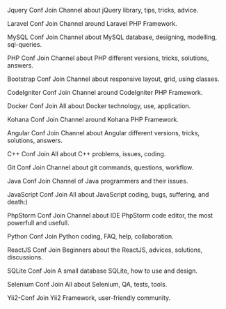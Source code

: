 Jquery Conf Join
Channel about jQuery library, tips, tricks, advice. 

Laravel Conf Join
Channel around Laravel PHP Framework. 

MySQL Conf Join
Channel about MySQL database, designing, modelling, sql-queries. 

PHP Conf Join
Channel about PHP different versions, tricks, solutions, answers. 

Bootstrap Conf Join
Channel about responsive layout, grid, using classes. 

CodeIgniter Conf Join
Channel around CodeIgniter PHP Framework. 

Docker Conf Join
All about Docker technology, use, application. 

Kohana Conf Join
Channel around Kohana PHP Framework. 

Angular Conf Join
Channel about Angular different versions, tricks, solutions, answers. 

C++ Conf Join
All about C++ problems, issues, coding. 

Git Conf Join
Channel about git commands, questions, workflow. 

Java Conf Join
Channel of Java programmers and their issues. 

JavaScript Conf Join
All about JavaScript coding, bugs, suffering, and death:) 

PhpStorm Conf Join
Channel about IDE PhpStorm code editor, the most powerfull and usefull. 

Python Conf Join
Python coding, FAQ, help, collaboration. 

ReactJS Conf Join
Beginners about the ReactJS, advices, solutions, discussions. 

SQLite Conf Join
A small database SQLite, how to use and design. 

Selenium Conf Join
All about Selenium, QA, tests, tools. 

Yii2-Conf Join
Yii2 Framework, user-friendly community.